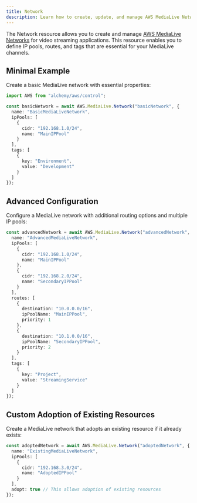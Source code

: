 ```yaml
---
title: Network
description: Learn how to create, update, and manage AWS MediaLive Networks using Alchemy Cloud Control.
---
```


The Network resource allows you to create and manage [AWS MediaLive Networks](https://docs.aws.amazon.com/medialive/latest/userguide/) for video streaming applications. This resource enables you to define IP pools, routes, and tags that are essential for your MediaLive channels.

## Minimal Example

Create a basic MediaLive network with essential properties:

```ts
import AWS from "alchemy/aws/control";

const basicNetwork = await AWS.MediaLive.Network("basicNetwork", {
  name: "BasicMediaLiveNetwork",
  ipPools: [
    {
      cidr: "192.168.1.0/24",
      name: "MainIPPool"
    }
  ],
  tags: [
    {
      key: "Environment",
      value: "Development"
    }
  ]
});
```

## Advanced Configuration

Configure a MediaLive network with additional routing options and multiple IP pools:

```ts
const advancedNetwork = await AWS.MediaLive.Network("advancedNetwork", {
  name: "AdvancedMediaLiveNetwork",
  ipPools: [
    {
      cidr: "192.168.1.0/24",
      name: "MainIPPool"
    },
    {
      cidr: "192.168.2.0/24",
      name: "SecondaryIPPool"
    }
  ],
  routes: [
    {
      destination: "10.0.0.0/16",
      ipPoolName: "MainIPPool",
      priority: 1
    },
    {
      destination: "10.1.0.0/16",
      ipPoolName: "SecondaryIPPool",
      priority: 2
    }
  ],
  tags: [
    {
      key: "Project",
      value: "StreamingService"
    }
  ]
});
```

## Custom Adoption of Existing Resources

Create a MediaLive network that adopts an existing resource if it already exists:

```ts
const adoptedNetwork = await AWS.MediaLive.Network("adoptedNetwork", {
  name: "ExistingMediaLiveNetwork",
  ipPools: [
    {
      cidr: "192.168.3.0/24",
      name: "AdoptedIPPool"
    }
  ],
  adopt: true // This allows adoption of existing resources
});
```